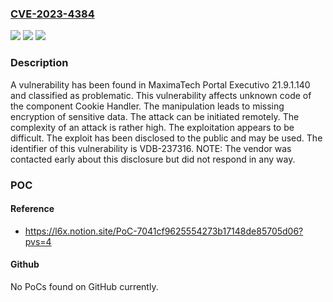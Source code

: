 ### [CVE-2023-4384](https://cve.mitre.org/cgi-bin/cvename.cgi?name=CVE-2023-4384)
![](https://img.shields.io/static/v1?label=Product&message=Portal%20Executivo&color=blue)
![](https://img.shields.io/static/v1?label=Version&message=%3D%2021.9.1.140%20&color=brighgreen)
![](https://img.shields.io/static/v1?label=Vulnerability&message=CWE-311%20Missing%20Encryption%20of%20Sensitive%20Data&color=brighgreen)

### Description

A vulnerability has been found in MaximaTech Portal Executivo 21.9.1.140 and classified as problematic. This vulnerability affects unknown code of the component Cookie Handler. The manipulation leads to missing encryption of sensitive data. The attack can be initiated remotely. The complexity of an attack is rather high. The exploitation appears to be difficult. The exploit has been disclosed to the public and may be used. The identifier of this vulnerability is VDB-237316. NOTE: The vendor was contacted early about this disclosure but did not respond in any way.

### POC

#### Reference
- https://l6x.notion.site/PoC-7041cf9625554273b17148de85705d06?pvs=4

#### Github
No PoCs found on GitHub currently.

